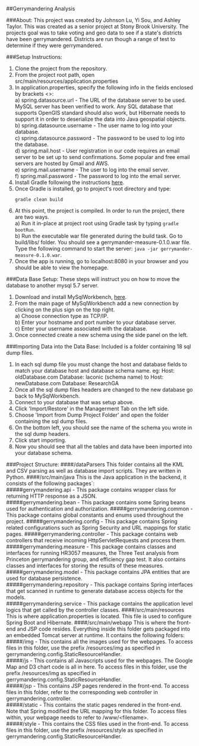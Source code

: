 ##Gerrymandering Analysis 

###About:
This project was created by Johnson Lu, Yi Sou, and Ashley Taylor. This was created as a senior project at Stony Brook University. The projects goal was to take voting and geo data to see if a state's districts have been gerrymandered. Districts are run though a range of test to determine if they were gerrymandered.

###Setup Instructions: 
1. Clone the project from the repository. 
2. From the project root path, open src/main/resources/application.properties
3. In application.properties, specify the following info in the fields enclosed by brackets <>:  
a) spring.datasource.url - The URL of the database server to be used. MySQL server has been verified to work. Any SQL
database that supports OpenGIS standard should also work, but Hibernate needs to support it in order to deserialize the
data into Java geospatial objects.  
b) spring.datasource.username - The user name to log into your database.  
c) spring.datasource.password - The password to be used to log into the database.  
d) spring.mail.host - User registration in our code requires an email server to be set up to send confirmations. Some
popular and free email servers are hosted by Gmail and AWS.  
e) spring.mail.username - The user to log into the email server.  
f) spring.mail.password - The password to log into the email server.  
4. Install Gradle following the instructions [here](https://gradle.org/install/).
5. Once Gradle is installed, go to project's root directory and type:
   ```
   gradle clean build
   ```
6. At this point, the project is compiled. In order to run the project, there are two ways.  
a) Run it in-place at project root using Gradle task by typing `gradle bootRun`.  
b) Run the executable war file generated during the build task. Go to build/libs/ folder. You should see a
gerrymander-measure-0.1.0.war file. Type the following command to start the server: `java -jar gerrymander-measure-0.1.0.war`.
7. Once the app is running, go to localhost:8080 in your browser and you should be able to view the homepage.


###Data Base Setup:
These steps will instruct you on how to move the database to another mysql 5.7 server.

1. Download and install MySqlWorkbench, [here](https://www.mysql.com/products/workbench/).
2. From the main page of MySqlWorkbench add a new connection by clicking on the plus sign on the top right.  
a) Choose connection type as TCP/IP.  
b) Enter your hostname and port number to your database server.  
c) Enter your username associated with the database.  
3. Once connected create a new schema using the side panel on the left. 

###Importing Data into the Data Base:
Included is a folder containing 18 sql dump files.

1. In each sql dump file you must change the host and database fields to match your database host and database schema name.
        eg: Host: oldDatabase.com   Database: laconic (schema name)
        to 
        Host: newDatabase.com   Database: ResearchGA
2. Once all the sql dump files headers are changed to the new database go back to MySqlWorkbench.
3. Connect to your database that was setup above.
4. Click 'Import/Restore' in the Managerment Tab on the left side.
5. Choose 'Import from Dump Project Folder' and open the folder containing the sql dump files.
6. On the bottom left, you should see the name of the schema you wrote in the sql dump headers.
7. Click start importing.
8. Now you should see that all the tables and data have been imported into your database schema.
    
###Project Structure:
####/dataParsers
This folder contains all the KML and CSV parsing as well as database import scripts. They are written in Python.
####/src/main/java
This is the Java application in the backend, it consists of the following packages`:  
#####gerrymandering.api -
This package contains wrapper class for returning HTTP response as a JSON.   
#####gerrymandering.bean -
This package contains some Spring beans used for authentication and authorization.
#####gerrymandering.common - 
This package contains global constants and enums used throughout the project.
#####gerrymandering.config - 
This package contains Spring related configurations such as Spring Security and URL mappings for static pages.
#####gerrymandering.controller - 
This package contains web controllers that receive incoming HttpServletRequests and process them.  
#####gerrymandering.measure - 
This package contains classes and interfaces for running HR3057 measures, the Three Test analysis from Princeton gerrymandering group,
and efficiency gap test. It also contains classes and interfaces for storing the results of these measures.  
#####gerrymandering.model - 
This package contains JPA entities that are used for database persistence.  
#####gerrymandering.repository - 
This package contains Spring interfaces that get scanned in runtime to generate database access objects for the models.   
#####gerrymandering.service - 
This package contains the application level logics that get called by the controller classes.
####/src/main/resources
This is where application.properties is located. This file is used to configure Spring Boot and Hibernate.
####/src/main/webapp
This is where the front-end and JSP code resides. Everything inside this folder gets packaged into an embedded Tomcat server
at runtime. It contains the following folders:  
#####/img - 
This contains all the images used for the webpages. To access files in this folder, use the prefix /resources/img as specified in gerrymandering.config.StaticResourceHandler.   
#####/js - 
This contains all Javascripts used for the webpages. The Google Map and D3 chart code is all in here. To access files in this folder, use the prefix /resources/img as specified in gerrymandering.config.StaticResourceHandler.  
#####/jsp - 
This contains JSP pages rendered in the front-end. To access files in this folder, refer to the corresponding web controller in gerrymandering.controller.   
#####/static - 
This contains the static pages rendered in the front-end. Note that Spring modified the URL mapping for this
 folder. To access files within, your webpage needs to refer to /www/\<filename\>.  
#####/style - 
This contains the CSS files used in the front-end. To access files in this folder, use the prefix /resources/style as specified in gerrymandering.config.StaticResourceHandler.
